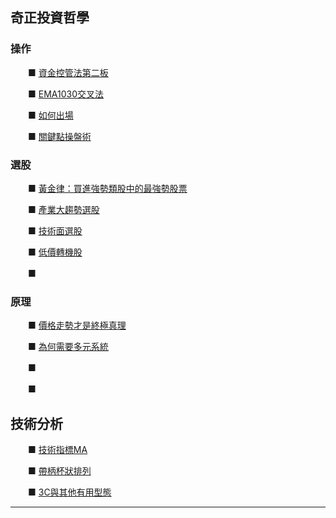 ## **奇正投資哲學**

### **操作**

　　■ [資金控管法第二板](https://htm0606.pixnet.net/blog/post/406263802-資金控管法)

　　■ [EMA1030交叉法](https://htm0606.pixnet.net/blog/post/406498297-ema1030交叉法)

　　■ [如何出場](https://htm0606.pixnet.net/blog/post/405322031-如何出場)

　　■ [關鍵點操盤術](https://htm0606.pixnet.net/blog/post/406127218-萬佛歸宗—關鍵點操盤術)

### **選股**

　　■ [黃金律：買進強勢類股中的最強勢股票](https://htm0606.pixnet.net/blog/post/406283262-黃金律：買進強勢類股中的最強勢股票)

　　■ [產業大趨勢選股](https://htm0606.pixnet.net/blog/post/406155958-產業大趨勢選股)

　　■ [技術面選股](https://htm0606.pixnet.net/blog/post/406155194-技術面選股)

　　■ [低價轉機股](https://htm0606.pixnet.net/blog/post/405914183-低價轉機股)

　　■ 

### **原理**

　　■ [價格走勢才是終極真理](https://htm0606.pixnet.net/blog/post/406158938-價格走勢才是終極真理)

　　■ [為何需要多元系統](https://htm0606.pixnet.net/blog/post/405816291-為何需要多元系統)

　　■ 

　　■ 

## **技術分析**

　　■ [技術指標MA](https://htm0606.pixnet.net/blog/post/406287542-技術指標ma)

　　■ [帶柄杯狀排列](https://htm0606.pixnet.net/blog/post/406500357-帶柄杯狀排列)

　　■ [3C與其他有用型態](https://htm0606.pixnet.net/blog/post/406500385-3c與其他有用型態)

---

